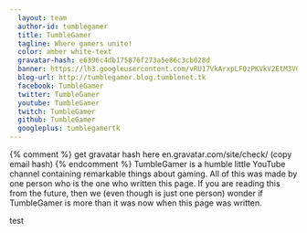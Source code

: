 ```yaml
---
  layout: team
  author-id: tumblegamer
  title: TumbleGamer
  tagline: Where gamers unite!
  color: amber white-text
  gravatar-hash: e6396c4db175876f273a5e86c3cb028d
  banner: https://lh3.googleusercontent.com/vRU17VkArxpLF0zPKVkV2EtM3V0Pt91mPoZQKxsG0HUczK9SuDJYbOfs7lNtpIPSQNh1VE3xYvEmLDfAVxTXl0BwV5Dy8mZ9LzMV9Ti2kcRiAe9razVSF8U7TKGvWlNvkBr5-bcWzOEZqGfscSwzK5bD05vmdCAoO5rFAsvAxoZPIqY3HS5tVsjM5Qf2_vOWO8ARHgP8ud6iopuAWQmzlgFpeewf0LCOWuzzhROAFlOSlPYZqMgTNIPBBF4yJ_REA54CWK9dxgUNNxRXjJ6jotmidF0YX7XWqEna-5yeYnhazPyriGAshN0HCKFbY1Ah3MR3sNPl0ffJ-uZT5hb0kiCZaPHCYjIZpscEOwtWa33X5XFScpnZvVY9r-2dCuNqxDp5b0jI9pMkYsoKDb3a3bE11TvsJ4m5ojMcF-hvKyWbiHXXAAy1aXSsd3dRiqW8ZZdKSA5nrJSYvcR7TI95tPdXC9nEvy7lC7LWHhfIEGUA5AF2clL5jmBSz79oLnjdniVZBjt5d6aLreGC1Cx10JxMW6Co_8Vb2ahkCRUswRd8ezj91l_JULh3gEiQIFrt4VOvzYqmQEoBNuHaIEdN-aX5CO_hcqrJYAyRzU-N4gdQp4mt=w1048-h589-no
  blog-url: http://tumblegamer.blog.tumblenet.tk
  facebook: TumbleGamer
  twitter: TumbleGamer
  youtube: TumbleGamer
  twitch: TumbleGamer
  github: TumbleGamer
  googleplus: tumblegamertk
---
```

{% comment %} get gravatar hash here en.gravatar.com/site/check/ (copy email hash) {% endcomment %}
TumbleGamer is a humble little YouTube channel containing remarkable things about gaming. All of this was made by one person who is the one who written this page. If you are reading this from the future, then we (even though is just one person) wonder if TumbleGamer is more than it was now when this page was written.
<!--more-->
test
